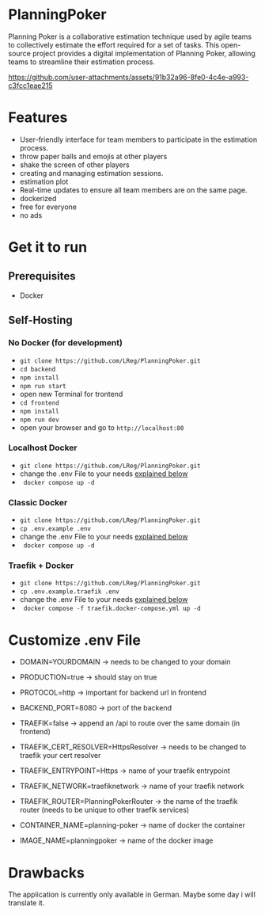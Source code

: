# PlanningPoker

Planning Poker is a collaborative estimation technique used by agile teams to collectively estimate the effort required for a set of tasks. This open-source project provides a digital implementation of Planning Poker, allowing teams to streamline their estimation process.

https://github.com/user-attachments/assets/91b32a96-8fe0-4c4e-a993-c3fcc1eae215

# Features

- User-friendly interface for team members to participate in the estimation process.
- throw paper balls and emojis at other players
- shake the screen of other players
- creating and managing estimation sessions.
- estimation plot
- Real-time updates to ensure all team members are on the same page.
- dockerized
- free for everyone
- no ads

# Get it to run 
## Prerequisites

- Docker

## Self-Hosting

### No Docker (for development)
- ```git clone https://github.com/LReg/PlanningPoker.git```
- ```cd backend```
- ```npm install```
- ```npm run start```
- open new Terminal for trontend
- ```cd frontend```
- ```npm install```
- ```npm run dev```
- open your browser and go to ```http://localhost:80```

### Localhost Docker
- ```git clone https://github.com/LReg/PlanningPoker.git```
- change the .env File to your needs [explained below](#customize-env-file)
- ``` docker compose up -d```
 
### Classic Docker
- ```git clone https://github.com/LReg/PlanningPoker.git```
- ```cp .env.example .env``` 
- change the .env File to your needs [explained below](#customize-env-file)
- ``` docker compose up -d```

### Traefik + Docker
- ```git clone https://github.com/LReg/PlanningPoker.git```
- ```cp .env.example.traefik .env```
- change the .env File to your needs [explained below](#customize-env-file)
- ``` docker compose -f traefik.docker-compose.yml up -d```

# Customize .env File
- DOMAIN=YOURDOMAIN -> needs to be changed to your domain
- PRODUCTION=true -> should stay on true
- PROTOCOL=http -> important for backend url in frontend
- BACKEND_PORT=8080 -> port of the backend
 
- TRAEFIK=false -> append an /api to route over the same domain (in frontend)
- TRAEFIK_CERT_RESOLVER=HttpsResolver -> needs to be changed to traefik your cert resolver
- TRAEFIK_ENTRYPOINT=Https -> name of your traefik entrypoint
- TRAEFIK_NETWORK=traefiknetwork -> name of your traefik network
- TRAEFIK_ROUTER=PlanningPokerRouter -> the name of the traefik router (needs to be unique to other traefik services)
 
- CONTAINER_NAME=planning-poker -> name of docker the container
- IMAGE_NAME=planningpoker -> name of the docker image
 
# Drawbacks 
The application is currently only available in German. Maybe some day i will translate it. 
